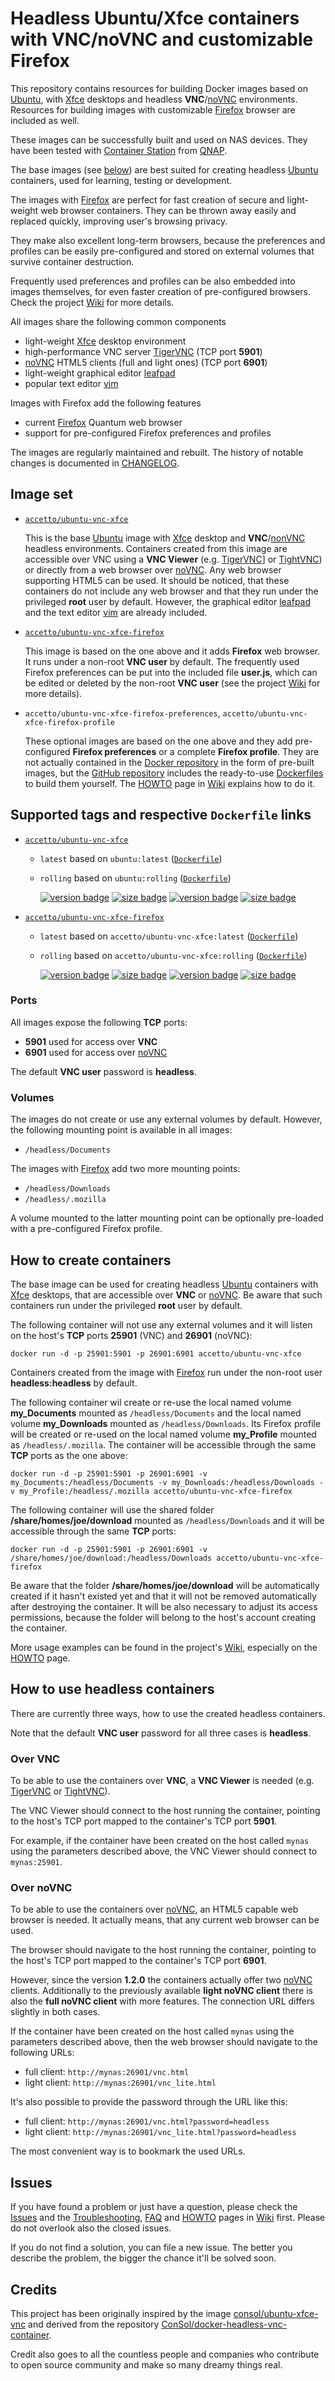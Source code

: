 # Headless Ubuntu/Xfce containers with VNC/noVNC and customizable Firefox

This repository contains resources for building Docker images based on [Ubuntu][docker-ubuntu], with [Xfce][xfce] desktops and headless **VNC**/[noVNC][novnc] environments. Resources for building images with customizable [Firefox][firefox] browser are included as well.

These images can be successfully built and used on NAS devices. They
have been tested with [Container Station][container-station] from [QNAP][qnap].

The base images (see [below](#user-content-image-set)) are best suited for creating headless [Ubuntu][docker-ubuntu] containers, used for learning, testing or development.

The images with [Firefox][firefox] are perfect for fast creation of secure and light-weight web browser containers. They can be thrown away easily and replaced quickly, improving user's browsing privacy.

They make also excellent long-term browsers, because the preferences and profiles can be easily pre-configured and stored on external volumes that survive container destruction. 

Frequently used preferences and profiles can be also embedded into images themselves, for even faster creation of pre-configured browsers. Check the project [Wiki][wiki] for more details.

All images share the following common components

- light-weight [Xfce][xfce] desktop environment
- high-performance VNC server [TigerVNC][tigervnc] (TCP port **5901**)
- [noVNC][novnc] HTML5 clients (full and light ones) (TCP port **6901**)
- light-weight graphical editor [leafpad][leafpad]
- popular text editor [vim][vim]

Images with Firefox add the following features

- current [Firefox][firefox] Quantum web browser
- support for pre-configured Firefox preferences and profiles

The images are regularly maintained and rebuilt. The history of notable changes is documented in [CHANGELOG][accetto-github-changelog].

## Image set

- [`accetto/ubuntu-vnc-xfce`][acceto-docker-vnc-base]

    This is the base [Ubuntu][docker-ubuntu] image with [Xfce][xfce] desktop and **VNC**/[nonVNC][novnc] headless environments. Containers created from this image are accessible over VNC using a **VNC Viewer** (e.g. [TigerVNC][tigervnc]] or [TightVNC][tightvnc]) or directly from a web browser over [noVNC][novnc]. Any web browser supporting HTML5 can be used. It should be noticed, that these containers do not include any web browser and that they run under the privileged **root** user by default. However, the graphical editor [leafpad][leafpad] and the text editor [vim][vim] are already included.

- [`accetto/ubuntu-vnc-xfce-firefox`][accetto-docker-vnc-firefox]

    This image is based on the one above and it adds **Firefox** web browser. It runs under a non-root **VNC user** by default. The frequently used Firefox preferences can be put into the included file **user.js**, which can be edited or deleted by the non-root **VNC user** (see the project [Wiki][wiki] for more details).

- `accetto/ubuntu-vnc-xfce-firefox-preferences`, `accetto/ubuntu-vnc-xfce-firefox-profile`

    These optional images are based on the one above and they add pre-configured **Firefox preferences** or a complete **Firefox profile**. They are not actually contained in the [Docker repository][accetto-docker] in the form of pre-built images, but the [GitHub repository][accetto-github] includes the ready-to-use [Dockerfiles][accetto-github-extras] to build them yourself. The [HOWTO][wiki-howto] page in [Wiki][wiki] explains how to do it.

## Supported tags and respective `Dockerfile` links

- [`accetto/ubuntu-vnc-xfce`][acceto-docker-vnc-base]

  - `latest` based on `ubuntu:latest` ([`Dockerfile`][acceto-dockerfile-vnc-base-latest])
  - `rolling` based on `ubuntu:rolling` ([`Dockerfile`][acceto-dockerfile-vnc-base-rolling])

    [![version badge](https://images.microbadger.com/badges/version/accetto/ubuntu-vnc-xfce.svg)](https://microbadger.com/images/accetto/ubuntu-vnc-xfce "Get your own version badge on microbadger.com") [![size badge](https://images.microbadger.com/badges/image/accetto/ubuntu-vnc-xfce.svg)](https://microbadger.com/images/accetto/ubuntu-vnc-xfce "Get your own image badge on microbadger.com") [![version badge](https://images.microbadger.com/badges/version/accetto/ubuntu-vnc-xfce:rolling.svg)](https://microbadger.com/images/accetto/ubuntu-vnc-xfce:rolling "Get your own version badge on microbadger.com") [![size badge](https://images.microbadger.com/badges/image/accetto/ubuntu-vnc-xfce:rolling.svg)](https://microbadger.com/images/accetto/ubuntu-vnc-xfce:rolling "Get your own image badge on microbadger.com")

- [`accetto/ubuntu-vnc-xfce-firefox`][accetto-docker-vnc-firefox]

  - `latest` based on `accetto/ubuntu-vnc-xfce:latest` ([`Dockerfile`][accetto-dockerfile-vnc-firefox-latest])
  - `rolling` based on `accetto/ubuntu-vnc-xfce:rolling` ([`Dockerfile`][accetto-dockerfile-vnc-firefox-rolling])

    [![version badge](https://images.microbadger.com/badges/version/accetto/ubuntu-vnc-xfce-firefox.svg)](https://microbadger.com/images/accetto/ubuntu-vnc-xfce-firefox "Get your own version badge on microbadger.com") [![size badge](https://images.microbadger.com/badges/image/accetto/ubuntu-vnc-xfce-firefox.svg)](https://microbadger.com/images/accetto/ubuntu-vnc-xfce-firefox "Get your own image badge on microbadger.com") [![version badge](https://images.microbadger.com/badges/version/accetto/ubuntu-vnc-xfce-firefox:rolling.svg)](https://microbadger.com/images/accetto/ubuntu-vnc-xfce-firefox:rolling "Get your own version badge on microbadger.com") [![size badge](https://images.microbadger.com/badges/image/accetto/ubuntu-vnc-xfce-firefox:rolling.svg)](https://microbadger.com/images/accetto/ubuntu-vnc-xfce-firefox:rolling "Get your own image badge on microbadger.com")

### Ports

All images expose the following **TCP** ports:

- **5901** used for access over **VNC**
- **6901** used for access over [noVNC][novnc]

The default **VNC user** password is **headless**.

### Volumes

The images do not create or use any external volumes by default. However, the following mounting point is available in all images:

- `/headless/Documents`

The images with [Firefox][firefox] add two more mounting points:

- `/headless/Downloads`
- `/headless/.mozilla`

A volume mounted to the latter mounting point can be optionally pre-loaded with a pre-configured Firefox profile.

## How to create containers

The base image can be used for creating headless [Ubuntu][docker-ubuntu] containers with [Xfce][xfce] desktops, that are accessible over **VNC** or [noVNC][novnc]. Be aware that such containers run under the privileged **root** user by default.

The following container will not use any external volumes and it will listen on the host's **TCP** ports **25901** (VNC) and **26901** (noVNC):

```docker
docker run -d -p 25901:5901 -p 26901:6901 accetto/ubuntu-vnc-xfce
```

Containers created from the image with [Firefox][firefox] run under the non-root user **headless:headless** by default.

The following container wil create or re-use the local named volume **my\_Documents** mounted as `/headless/Documents` and the local named volume **my\_Downloads** mounted as `/headless/Downloads`. Its Firefox profile will be created or re-used on the local named volume **my_Profile** mounted as `/headless/.mozilla`. The container will be accessible through the same **TCP** ports as the one above:

```docker
docker run -d -p 25901:5901 -p 26901:6901 -v my_Documents:/headless/Documents -v my_Downloads:/headless/Downloads -v my_Profile:/headless/.mozilla accetto/ubuntu-vnc-xfce-firefox
```

The following container will use the shared folder **/share/homes/joe/download** mounted as `/headless/Downloads` and it will be accessible through the same **TCP** ports:

```docker
docker run -d -p 25901:5901 -p 26901:6901 -v /share/homes/joe/download:/headless/Downloads accetto/ubuntu-vnc-xfce-firefox
```

Be aware that the folder **/share/homes/joe/download** will be automatically created if it hasn't existed yet and that it will not be removed automatically after destroying the container. It will be also necessary to adjust its access permissions, because the folder will belong to the host's account creating the container.

More usage examples can be found in the project's [Wiki][wiki], especially on the [HOWTO][wiki-howto] page.

## How to use headless containers

There are currently three ways, how to use the created headless containers.

Note that the default **VNC user** password for all three cases is **headless**.

### Over VNC

To be able to use the containers over **VNC**, a **VNC Viewer** is needed (e.g. [TigerVNC][tigervnc] or [TightVNC][tightvnc]).

The VNC Viewer should connect to the host running the container, pointing to the host's TCP port mapped to the container's TCP port **5901**. 

For example, if the container have been created on the host called `mynas` using the parameters described above, the VNC Viewer should connect to `mynas:25901`.

### Over noVNC

To be able to use the containers over [noVNC][novnc], an HTML5 capable web browser is needed. It actually means, that any current web browser can be used.

The browser should navigate to the host running the container, pointing to the host's TCP port mapped to the container's TCP port **6901**.

However, since the version **1.2.0** the containers actually offer two [noVNC][novnc] clients. Additionally to the previously available **light noVNC client** there is also the **full noVNC client** with more features. The connection URL differs slightly in both cases.

If the container have been created on the host called `mynas` using the parameters described above, then the web browser should navigate to the following URLs:

- full client: `http://mynas:26901/vnc.html`
- light client: `http://mynas:26901/vnc_lite.html`

It's also possible to provide the password through the URL like this:

- full client: `http://mynas:26901/vnc.html?password=headless`
- light client: `http://mynas:26901/vnc_lite.html?password=headless`

The most convenient way is to bookmark the used URLs.

## Issues

If you have found a problem or just have a question, please check the [Issues][accetto-github-issues] and the [Troubleshooting][wiki-troubleshooting], [FAQ][wiki-faq] and [HOWTO][wiki-howto] pages in [Wiki][wiki] first. Please do not overlook also the closed issues.

If you do not find a solution, you can file a new issue. The better you describe the problem, the bigger the chance it'll be solved soon.

## Credits

This project has been originally inspired by the image [consol/ubuntu-xfce-vnc][consol-docker-repo] and derived from the repository [ConSol/docker-headless-vnc-container][consol-github-repo].

Credit also goes to all the countless people and companies who contribute to open source community and make so many dreamy things real.

[accetto-docker]: https://hub.docker.com/u/accetto/
[acceto-docker-vnc-base]: https://hub.docker.com/r/accetto/ubuntu-vnc-xfce/
[accetto-docker-vnc-firefox]: https://hub.docker.com/r/accetto/ubuntu-vnc-xfce-firefox/
[acceto-dockerfile-vnc-base-latest]: https://github.com/accetto/ubuntu-vnc-xfce/blob/master/Dockerfile-base
[acceto-dockerfile-vnc-base-rolling]: https://github.com/accetto/ubuntu-vnc-xfce/blob/master/Dockerfile-base_rolling
[accetto-dockerfile-vnc-firefox-latest]: https://github.com/accetto/ubuntu-vnc-xfce/blob/master/Dockerfile-firefox
[accetto-dockerfile-vnc-firefox-rolling]: https://github.com/accetto/ubuntu-vnc-xfce/blob/master/Dockerfile-firefox_rolling
[accetto-dockerfile-vnc-firefox-profile]: https://github.com/accetto/ubuntu-vnc-xfce/blob/master/Dockerfile-firefox-profile

[accetto-github]: https://github.com/accetto/ubuntu-vnc-xfce
[accetto-github-changelog]: https://github.com/accetto/ubuntu-vnc-xfce/blob/master/changelog.md
[accetto-github-extras]: https://github.com/accetto/ubuntu-vnc-xfce/tree/master/extras
[accetto-github-issues]: https://github.com/accetto/ubuntu-vnc-xfce/issues

[wiki]: https://github.com/accetto/ubuntu-vnc-xfce/wiki
[wiki-howto]: https://github.com/accetto/ubuntu-vnc-xfce/wiki/How-to
[wiki-troubleshooting]: https://github.com/accetto/ubuntu-vnc-xfce/wiki/Troubleshooting
[wiki-faq]: https://github.com/accetto/ubuntu-vnc-xfce/wiki/Frequently-asked-questions

[docker-ubuntu]: https://hub.docker.com/_/ubuntu/

[xfce]: http://www.xfce.org
[tigervnc]: http://tigervnc.org
[novnc]: https://github.com/kanaka/noVNC
[leafpad]: https://en.wikipedia.org/wiki/Leafpad
[tightvnc]: http://www.tightvnc.com
[firefox]: https://www.mozilla.org
[vim]: https://www.vim.org/

[consol-docker-repo]: https://hub.docker.com/r/consol/ubuntu-xfce-vnc/
[consol-github-repo]: https://github.com/ConSol/docker-headless-vnc-container
[consol-docker]: https://hub.docker.com/u/consol/

[qnap]: https://www.qnap.com/en/
[container-station]: https://www.qnap.com/solution/container_station/en/
